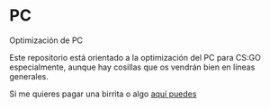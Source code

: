 # PC
Optimización de PC 

Este repositorio está orientado a la optimización del PC para CS:GO especialmente, aunque hay cosillas que os vendrán bien en líneas generales.

Si me quieres pagar una birrita o algo [aquí puedes](www.paypal.me/thinkii)
